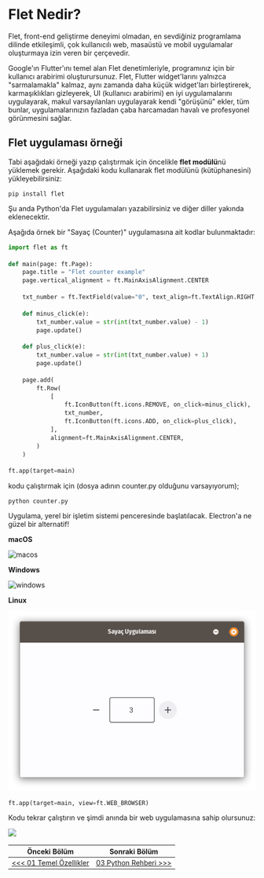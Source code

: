 # Flet Nedir?

Flet, front-end geliştirme deneyimi olmadan, en sevdiğiniz programlama dilinde etkileşimli, çok kullanıcılı web, masaüstü ve mobil uygulamalar oluşturmaya izin veren bir çerçevedir.  

Google'ın Flutter'ını temel alan Flet denetimleriyle, programınız için bir kullanıcı arabirimi oluşturursunuz. Flet, Flutter widget'larını yalnızca "sarmalamakla" kalmaz, aynı zamanda daha küçük widget'ları birleştirerek, karmaşıklıkları gizleyerek, UI (kullanıcı arabirimi) en iyi uygulamalarını uygulayarak, makul varsayılanları uygulayarak kendi "görüşünü" ekler, tüm bunlar, uygulamalarınızın fazladan çaba harcamadan havalı ve profesyonel görünmesini sağlar.

## Flet uygulaması örneği

Tabi aşağıdaki örneği yazıp çalıştırmak için öncelikle **flet modülü**nü yüklemek gerekir. Aşağıdaki kodu kullanarak flet modülünü (kütüphanesini) yükleyebilirsiniz:

```
pip install flet
```

Şu anda Python'da Flet uygulamaları yazabilirsiniz ve diğer diller yakında eklenecektir.  

Aşağıda örnek bir "Sayaç (Counter)" uygulamasına ait kodlar bulunmaktadır:

```python
import flet as ft

def main(page: ft.Page):
    page.title = "Flet counter example"
    page.vertical_alignment = ft.MainAxisAlignment.CENTER

    txt_number = ft.TextField(value="0", text_align=ft.TextAlign.RIGHT, width=100)

    def minus_click(e):
        txt_number.value = str(int(txt_number.value) - 1)
        page.update()

    def plus_click(e):
        txt_number.value = str(int(txt_number.value) + 1)
        page.update()

    page.add(
        ft.Row(
            [
                ft.IconButton(ft.icons.REMOVE, on_click=minus_click),
                txt_number,
                ft.IconButton(ft.icons.ADD, on_click=plus_click),
            ],
            alignment=ft.MainAxisAlignment.CENTER,
        )
    )

ft.app(target=main)
```

kodu çalıştırmak için (dosya adının counter.py olduğunu varsayıyorum);

```
python counter.py
```

Uygulama, yerel bir işletim sistemi penceresinde başlatılacak. Electron'a ne güzel bir alternatif!

**macOS**

![macos](https://flet.dev/img/docs/getting-started/flet-counter-macos.png)

**Windows**

![windows](https://flet.dev/img/docs/getting-started/flet-counter-windows.png)

**Linux**

![linux_flet_ui](img/linux_flet_ui.png)

```python
ft.app(target=main, view=ft.WEB_BROWSER)
```

Kodu tekrar çalıştırın ve şimdi anında bir web uygulamasına sahip olursunuz:

![](https://flet.dev/img/docs/getting-started/flet-counter-safari.png)

| Önceki Bölüm                                      | Sonraki Bölüm                                 |
| ------------------------------------------------- | --------------------------------------------- |
| [<<< 01 Temel Özellikler](01_temel_ozellikler.md) | [03 Python Rehberi >>>](03_python_rehberi.md) |
